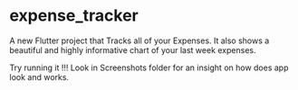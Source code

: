 # expense_tracker

A new Flutter project that Tracks all of your Expenses.
It also shows a beautiful and highly informative chart of your last week expenses.

Try running it !!!
Look in Screenshots folder for an insight on how does app look and works.